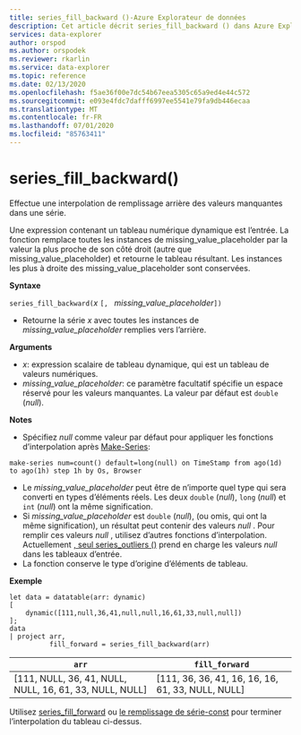 ```yaml
---
title: series_fill_backward ()-Azure Explorateur de données
description: Cet article décrit series_fill_backward () dans Azure Explorateur de données.
services: data-explorer
author: orspod
ms.author: orspodek
ms.reviewer: rkarlin
ms.service: data-explorer
ms.topic: reference
ms.date: 02/13/2020
ms.openlocfilehash: f5ae36f00e7dc54b67eea5305c65a9ed4e44c572
ms.sourcegitcommit: e093e4fdc7dafff6997ee5541e79fa9db446ecaa
ms.translationtype: MT
ms.contentlocale: fr-FR
ms.lasthandoff: 07/01/2020
ms.locfileid: "85763411"
---
```

# <a name="series_fill_backward"></a>series_fill_backward()

Effectue une interpolation de remplissage arrière des valeurs manquantes dans une série.

Une expression contenant un tableau numérique dynamique est l’entrée. La fonction remplace toutes les instances de missing_value_placeholder par la valeur la plus proche de son côté droit (autre que missing_value_placeholder) et retourne le tableau résultant. Les instances les plus à droite des missing_value_placeholder sont conservées.

**Syntaxe**

`series_fill_backward(`*x* `[, ` *missing_value_placeholder*`])`
* Retourne la série *x* avec toutes les instances de *missing_value_placeholder* remplies vers l’arrière.

**Arguments**

* *x*: expression scalaire de tableau dynamique, qui est un tableau de valeurs numériques.
* *missing_value_placeholder*: ce paramètre facultatif spécifie un espace réservé pour les valeurs manquantes. La valeur par défaut est `double` (*null*).

**Notes**

* Spécifiez *null* comme valeur par défaut pour appliquer les fonctions d’interpolation après [Make-Series](make-seriesoperator.md): 

```kusto
make-series num=count() default=long(null) on TimeStamp from ago(1d) to ago(1h) step 1h by Os, Browser
```

* Le *missing_value_placeholder* peut être de n’importe quel type qui sera converti en types d’éléments réels. Les deux `double` (*null*), `long` (*null*) et `int` (*null*) ont la même signification.
* Si *missing_value_placeholder* est `double` (*null*), (ou omis, qui ont la même signification), un résultat peut contenir des valeurs *null* . Pour remplir ces valeurs *null* , utilisez d’autres fonctions d’interpolation. Actuellement [, seul series_outliers ()](series-outliersfunction.md) prend en charge les valeurs *null* dans les tableaux d’entrée.
* La fonction conserve le type d’origine d’éléments de tableau.

**Exemple**

<!-- csl: https://help.kusto.windows.net:443/Samples -->
```kusto
let data = datatable(arr: dynamic)
[
    dynamic([111,null,36,41,null,null,16,61,33,null,null])   
];
data 
| project arr, 
          fill_forward = series_fill_backward(arr)

```

|`arr`|`fill_forward`|
|---|---|
|[111, NULL, 36, 41, NULL, NULL, 16, 61, 33, NULL, NULL]|[111, 36, 36, 41, 16, 16, 16, 61, 33, NULL, NULL]|

  
Utilisez [series_fill_forward](series-fill-forwardfunction.md) ou [le remplissage de série-const](series-fill-constfunction.md) pour terminer l’interpolation du tableau ci-dessus.
